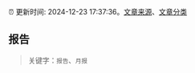 :alarm_clock: 更新时间: 2024-12-23 17:37:36。[文章来源](/README.md)、[文章分类](/TAGS.md)

## 报告


> 关键字：`报告`、`月报`



